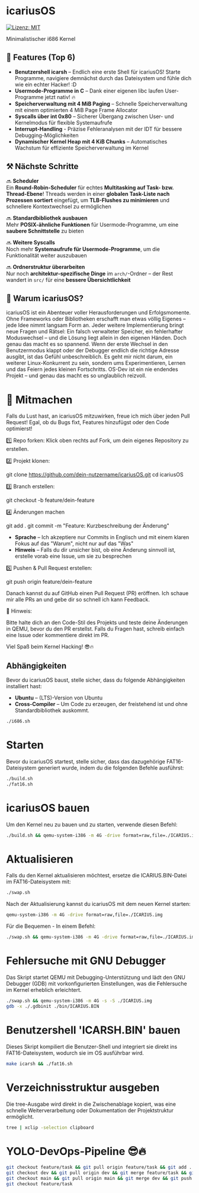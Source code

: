 # icariusOS

[![Lizenz: MIT](https://img.shields.io/badge/License-MIT-blue.svg)](https://opensource.org/licenses/MIT)

Minimalistischer i686 Kernel

## 🚀 Features (Top 6)

- **Benutzershell icarsh** – Endlich eine erste Shell für icariusOS! Starte Programme, navigiere demnächst durch das Dateisystem und fühle dich wie ein echter Hacker! :D
- **Usermode-Programme in C** – Dank einer eigenen libc laufen User-Programme jetzt nativ! 🔥
- **Speicherverwaltung mit 4 MiB Paging** – Schnelle Speicherverwaltung mit einem optimierten 4 MiB Page Frame Allocator
- **Syscalls über int 0x80** – Sicherer Übergang zwischen User- und Kernelmodus für flexible Systemaufrufe
- **Interrupt-Handling** - Präzise Fehleranalysen mit der IDT für bessere Debugging-Möglichkeiten
- **Dynamischer Kernel Heap mit 4 KiB Chunks** – Automatisches Wachstum für effiziente Speicherverwaltung im Kernel

## ⚒️ Nächste Schritte

🔜 **Scheduler**  
Ein **Round-Robin-Scheduler** für echtes **Multitasking auf Task- bzw. Thread-Ebene**! Threads werden in einer **globalen Task-Liste nach Prozessen sortiert** eingefügt, um **TLB-Flushes zu minimieren** und schnellere Kontextwechsel zu ermöglichen

🔜 **Standardbibliothek ausbauen**  
Mehr **POSIX-ähnliche Funktionen** für Usermode-Programme, um eine **saubere Schnittstelle** zu bieten 

🔜 **Weitere Syscalls**  
Noch mehr **Systemaufrufe für Usermode-Programme**, um die Funktionalität weiter auszubauen

🔜 **Ordnerstruktur überarbeiten**  
Nur noch **architektur-spezifische Dinge** im `arch/`-Ordner – der Rest wandert in `src/` für eine **bessere Übersichtlichkeit**

## 🎯 Warum icariusOS?

icariusOS ist ein Abenteuer voller Herausforderungen und Erfolgsmomente. Ohne Frameworks oder Bibliotheken erschafft man etwas völlig Eigenes – jede Idee nimmt langsam Form an. Jeder weitere Implementierung bringt neue Fragen und Rätsel: Ein falsch verwalteter Speicher, ein fehlerhafter Moduswechsel – und die Lösung liegt allein in den eigenen Händen. Doch genau das macht es so spannend. Wenn der erste Wechsel in den Benutzermodus klappt oder der Debugger endlich die richtige Adresse ausgibt, ist das Gefühl unbeschreiblich. Es geht mir nicht darum, ein weiterer Linux-Konkurrent zu sein, sondern ums Experimentieren, Lernen und das Feiern jedes kleinen Fortschritts. OS-Dev ist ein nie endendes Projekt – und genau das macht es so unglaublich reizvoll.

# 🤝 Mitmachen

Falls du Lust hast, an icariusOS mitzuwirken, freue ich mich über jeden Pull Request! Egal, ob du Bugs fixt, Features hinzufügst oder den Code optimierst!

1️⃣ Repo forken:
Klick oben rechts auf Fork, um dein eigenes Repository zu erstellen.

2️⃣ Projekt klonen:

git clone https://github.com/dein-nutzername/icariusOS.git
cd icariusOS

3️⃣ Branch erstellen:

git checkout -b feature/dein-feature

4️⃣ Änderungen machen

git add .
git commit -m "Feature: Kurzbeschreibung der Änderung"

- **Sprache** – Ich akzeptiere nur Commits in Englisch und mit einem klaren Fokus auf das "Warum", nicht nur auf das "Was"
- **Hinweis** – Falls du dir unsicher bist, ob eine Änderung sinnvoll ist, erstelle vorab eine Issue, um sie zu besprechen

5️⃣ Pushen & Pull Request erstellen:

git push origin feature/dein-feature

Danach kannst du auf GitHub einen Pull Request (PR) eröffnen. Ich schaue mir alle PRs an und gebe dir so schnell ich kann Feedback.

📌 Hinweis:

Bitte halte dich an den Code-Stil des Projekts und teste deine Änderungen in QEMU, bevor du den PR erstellst. Falls du Fragen hast, schreib einfach eine Issue oder kommentiere direkt im PR.

Viel Spaß beim Kernel Hacking! 😎🔥

## Abhängigkeiten

Bevor du icariusOS baust, stelle sicher, dass du folgende Abhängigkeiten installiert hast:

- **Ubuntu** – (LTS)-Version von Ubuntu 
- **Cross-Compiler** – Um Code zu erzeugen, der freistehend ist und ohne Standardbibliothek auskommt.

```bash
./i686.sh
```

# Starten

Bevor du icariusOS startest, stelle sicher, dass das dazugehörige FAT16-Dateisystem generiert wurde, indem du die folgenden Befehle ausführst:

```bash
./build.sh
./fat16.sh
```

# icariusOS bauen

Um den Kernel neu zu bauen und zu starten, verwende diesen Befehl:

```bash
./build.sh && qemu-system-i386 -m 4G -drive format=raw,file=./ICARIUS.img
```

# Aktualisieren

Falls du den Kernel aktualisieren möchtest, ersetze die ICARIUS.BIN-Datei im FAT16-Dateisystem mit:

```bash
./swap.sh 
```

Nach der Aktualisierung kannst du icariusOS mit dem neuen Kernel starten:

```bash
qemu-system-i386 -m 4G -drive format=raw,file=./ICARIUS.img
```

Für die Bequemen - In einem Befehl:

```bash
./swap.sh && qemu-system-i386 -m 4G -drive format=raw,file=./ICARIUS.img
```

# Fehlersuche mit GNU Debugger 

Das Skript startet QEMU mit Debugging-Unterstützung und lädt den GNU Debugger (GDB) mit vorkonfigurierten Einstellungen, was die Fehlersuche im Kernel erheblich erleichtert.

```bash
./swap.sh && qemu-system-i386 -m 4G -s -S ./ICARIUS.img
gdb -x ./.gdbinit ./bin/ICARIUS.BIN
```

# Benutzershell 'ICARSH.BIN' bauen

Dieses Skript kompiliert die Benutzer-Shell und integriert sie direkt ins FAT16-Dateisystem, wodurch sie im OS ausführbar wird.

```bash
make icarsh && ./fat16.sh
``` 

# Verzeichnisstruktur ausgeben

Die tree-Ausgabe wird direkt in die Zwischenablage kopiert, was eine schnelle Weiterverarbeitung oder Dokumentation der Projektstruktur ermöglicht.

```bash
tree | xclip -selection clipboard
```

# YOLO-DevOps-Pipeline 😎🔥

```bash
git checkout feature/task && git pull origin feature/task && git add . && git commit -m "Refactoring" && \
git checkout dev && git pull origin dev && git merge feature/task && git push origin dev && \
git checkout main && git pull origin main && git merge dev && git push origin main && \
git checkout feature/task
```